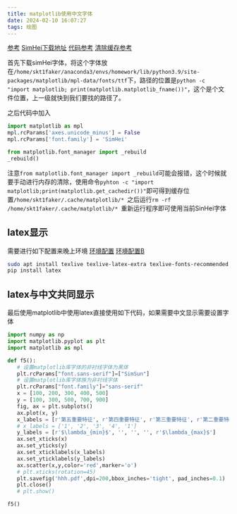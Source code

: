 ```yaml
---
title: matplotlib使用中文字体
date: 2024-02-10 16:07:27
tags: 绘图
---
```


[参考](https://zhuanlan.zhihu.com/p/32981102)
[SimHei下载地址](https://github.com/StellarCN/scp_zh/blob/master/fonts/SimHei.ttf)
[代码参考](https://blog.csdn.net/OldDriver1995/article/details/114827088)
[清除缓存参考](https://zhuanlan.zhihu.com/p/32981102)

首先下载simHei字体，将这个字体放在`/home/skt1faker/anaconda3/envs/homework/lib/python3.9/site-packages/matplotlib/mpl-data/fonts/ttf`下，路径的位置是`python -c "import matplotlib; print(matplotlib.matplotlib_fname())"`，这个是个文件位置，上一级就快到我们要找的路径了。

之后代码中加入
```python
import matplotlib as mpl  
mpl.rcParams['axes.unicode_minus'] = False
mpl.rcParams['font.family'] = 'SimHei'

from matplotlib.font_manager import _rebuild
_rebuild()

```
注意`from matplotlib.font_manager import _rebuild`可能会报错，这个时候就要手动进行内存的清除，使用命令`pyhton -c "import matplotlib;print(matplotlib.get_cachedir())"`即可得到缓存位置`/home/skt1faker/.cache/matplotlib/* `之后运行`rm -rf /home/skt1faker/.cache/matplotlib/* `重新运行程序即可使用当前SinHei字体


## latex显示

需要进行如下配置来晚上环境
[环境配置](https://stackoverflow.com/questions/58121461/runtimeerror-failed-to-process-string-with-tex-because-latex-could-not-be-found)
[环境配置B](https://stackoverflow.com/questions/31214214/matplotlib-error-latex-was-not-able-to-process-the-following-string-lp)
```bash
sudo apt install texlive texlive-latex-extra texlive-fonts-recommended dvipng
pip install latex
```

## latex与中文共同显示

最后使用matplotlib中使用latex直接使用如下代码，如果需要中文显示需要设置字体
```python
import numpy as np
import matplotlib.pyplot as plt
import matplotlib as mpl

def f5():
   # 设置matplotlib库字体的非衬线字体为黑体
   plt.rcParams["font.sans-serif"]=["SimSun"]
   # 设置matplotlib库字体族为非衬线字体
   plt.rcParams["font.family"]="sans-serif"
   x = [100, 200, 300, 400, 500]
   y = [100, 300, 500, 700, 900]
   fig, ax = plt.subplots()
   ax.plot(x, y)
   x_labels = [r'第五重要特征', r'第四重要特征', r'第三重要特征', r'第二重要特征', r'第一重要特征']
   # x_labels = ['1', '2', '3', '4', '1']
   y_labels = [r'$\lambda_{min}$', '', '', '', r'$\lambda_{max}$']
   ax.set_xticks(x)
   ax.set_yticks(y)
   ax.set_xticklabels(x_labels)
   ax.set_yticklabels(y_labels)
   ax.scatter(x,y,color='red',marker='o')
   # plt.xticks(rotation=45)
   plt.savefig('hhh.pdf',dpi=200,bbox_inches='tight', pad_inches=0.1)
   plt.close()
   # plt.show()

f5() 

```
